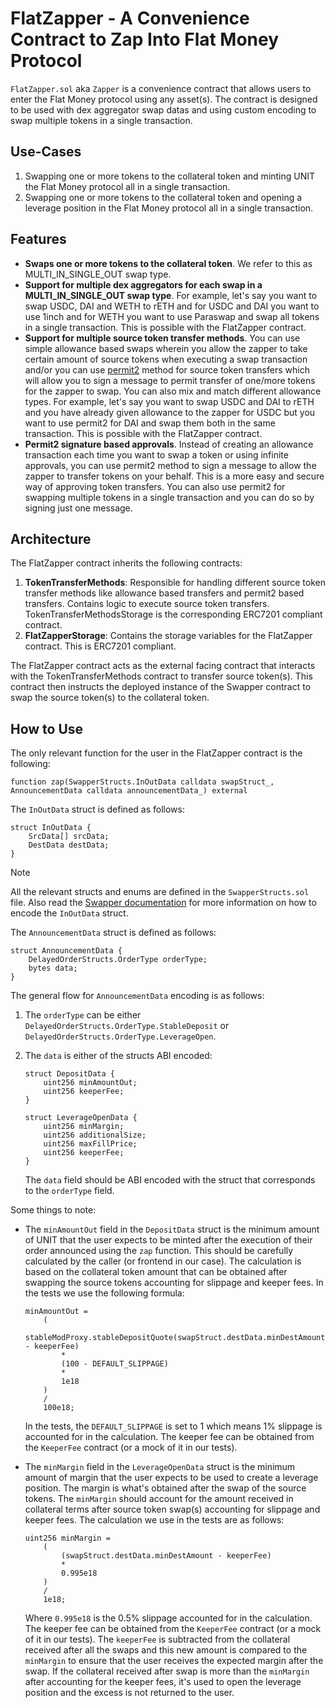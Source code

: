 # FlatZapper - A Convenience Contract to Zap Into Flat Money Protocol

`FlatZapper.sol` aka `Zapper` is a convenience contract that allows users to enter the Flat Money protocol using any asset(s). The contract is designed to be used with dex aggregator swap datas and using custom encoding to swap multiple tokens in a single transaction.

## Use-Cases

1. Swapping one or more tokens to the collateral token and minting UNIT the Flat Money protocol all in a single transaction.
2. Swapping one or more tokens to the collateral token and opening a leverage position in the Flat Money protocol all in a single transaction.

## Features

- **Swaps one or more tokens to the collateral token**. We refer to this as MULTI_IN_SINGLE_OUT swap type.
- **Support for multiple dex aggregators for each swap in a MULTI_IN_SINGLE_OUT swap type**. For example, let's say you want to swap USDC, DAI and WETH to rETH and for USDC and DAI you want to use 1inch and for WETH you want to use Paraswap and swap all tokens in a single transaction. This is possible with the FlatZapper contract.
- **Support for multiple source token transfer methods**. You can use simple allowance based swaps wherein you allow the zapper to take certain amount of source tokens when executing a swap transaction and/or you can use [permit2](https://blog.uniswap.org/permit2-integration-guide) method for source token transfers which will allow you to sign a message to permit transfer of one/more tokens for the zapper to swap. You can also mix and match different allowance types. For example, let's say you want to swap USDC and DAI to rETH and you have already given allowance to the zapper for USDC but you want to use permit2 for DAI and swap them both in the same transaction. This is possible with the FlatZapper contract.
- **Permit2 signature based approvals**. Instead of creating an allowance transaction each time you want to swap a token or using infinite approvals, you can use permit2 method to sign a message to allow the zapper to transfer tokens on your behalf. This is a more easy and secure way of approving token transfers. You can also use permit2 for swapping multiple tokens in a single transaction and you can do so by signing just one message.

## Architecture

The FlatZapper contract inherits the following contracts:

1. **TokenTransferMethods**: Responsible for handling different source token transfer methods like allowance based transfers and permit2 based transfers. Contains logic to execute source token transfers. TokenTransferMethodsStorage is the corresponding ERC7201 compliant contract.
2. **FlatZapperStorage**: Contains the storage variables for the FlatZapper contract. This is ERC7201 compliant.

The FlatZapper contract acts as the external facing contract that interacts with the TokenTransferMethods contract to transfer source token(s). This contract then instructs the deployed instance of the Swapper contract to swap the source token(s) to the collateral token.

## How to Use

The only relevant function for the user in the FlatZapper contract is the following:

```
function zap(SwapperStructs.InOutData calldata swapStruct_, AnnouncementData calldata announcementData_) external
```

The `InOutData` struct is defined as follows:

```
struct InOutData {
    SrcData[] srcData;
    DestData destData;
}
```

> [!NOTE]
> All the relevant structs and enums are defined in the `SwapperStructs.sol` file.
> Also read the [Swapper documentation](./Swapper.md) for more information on how to encode the `InOutData` struct.

The `AnnouncementData` struct is defined as follows:

```
struct AnnouncementData {
    DelayedOrderStructs.OrderType orderType;
    bytes data;
}
```

The general flow for `AnnouncementData` encoding is as follows:

1. The `orderType` can be either `DelayedOrderStructs.OrderType.StableDeposit` or `DelayedOrderStructs.OrderType.LeverageOpen`.
   
2. The `data` is either of the structs ABI encoded:
    
    ```
    struct DepositData {
        uint256 minAmountOut;
        uint256 keeperFee;
    }
    
    struct LeverageOpenData {
        uint256 minMargin;
        uint256 additionalSize;
        uint256 maxFillPrice;
        uint256 keeperFee;
    }
    ```

    The `data` field should be ABI encoded with the struct that corresponds to the `orderType` field.

Some things to note:

- The `minAmountOut` field in the `DepositData` struct is the minimum amount of UNIT that the user expects to be minted after the execution of their order announced using the `zap` function. This should be carefully calculated by the caller (or frontend in our case). The calculation is based on the collateral token amount that can be obtained after swapping the source tokens accounting for slippage and keeper fees. In the tests we use the following formula:

    ```
    minAmountOut = 
        (
            stableModProxy.stableDepositQuote(swapStruct.destData.minDestAmount - keeperFee) 
            *
            (100 - DEFAULT_SLIPPAGE) 
            * 
            1e18
        ) 
        /
        100e18;
    ```

    In the tests, the `DEFAULT_SLIPPAGE` is set to 1 which means 1% slippage is accounted for in the calculation. The keeper fee can be obtained from the `KeeperFee` contract (or a mock of it in our tests).

- The `minMargin` field in the `LeverageOpenData` struct is the minimum amount of margin that the user expects to be used to create a leverage position. The margin is what's obtained after the swap of the source tokens. The `minMargin` should account for the amount received in collateral terms after source token swap(s) accounting for slippage and keeper fees. The calculation we use in the tests are as follows:

    ```
    uint256 minMargin = 
        (
            (swapStruct.destData.minDestAmount - keeperFee) 
            * 
            0.995e18
        ) 
        / 
        1e18;
    ```

    Where `0.995e18` is the 0.5% slippage accounted for in the calculation. The keeper fee can be obtained from the `KeeperFee` contract (or a mock of it in our tests). The `keeperFee` is subtracted from the collateral received after all the swaps and this new amount is compared to the `minMargin` to ensure that the user receives the expected margin after the swap. If the collateral received after swap is more than the `minMargin` after accounting for the keeper fees, it's used to open the leverage position and the excess is not returned to the user.

